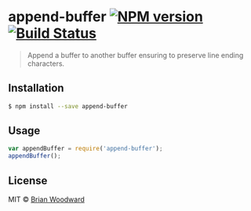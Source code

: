 # append-buffer [![NPM version](https://badge.fury.io/js/append-buffer.svg)](https://npmjs.org/package/append-buffer) [![Build Status](https://travis-ci.org/doowb/append-buffer.svg?branch=master)](https://travis-ci.org/doowb/append-buffer)

> Append a buffer to another buffer ensuring to preserve line ending characters.

## Installation

```sh
$ npm install --save append-buffer
```

## Usage

```js
var appendBuffer = require('append-buffer');
appendBuffer();
```

## License

MIT © [Brian Woodward](https://doowb.com)
